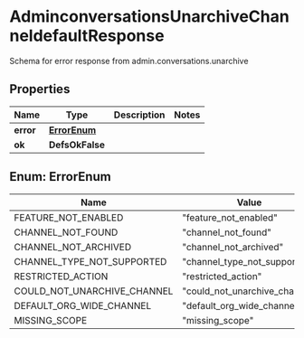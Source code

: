 

# AdminconversationsUnarchiveChanneldefaultResponse

Schema for error response from admin.conversations.unarchive

## Properties

| Name | Type | Description | Notes |
|------------ | ------------- | ------------- | -------------|
|**error** | [**ErrorEnum**](#ErrorEnum) |  |  |
|**ok** | **DefsOkFalse** |  |  |



## Enum: ErrorEnum

| Name | Value |
|---- | -----|
| FEATURE_NOT_ENABLED | &quot;feature_not_enabled&quot; |
| CHANNEL_NOT_FOUND | &quot;channel_not_found&quot; |
| CHANNEL_NOT_ARCHIVED | &quot;channel_not_archived&quot; |
| CHANNEL_TYPE_NOT_SUPPORTED | &quot;channel_type_not_supported&quot; |
| RESTRICTED_ACTION | &quot;restricted_action&quot; |
| COULD_NOT_UNARCHIVE_CHANNEL | &quot;could_not_unarchive_channel&quot; |
| DEFAULT_ORG_WIDE_CHANNEL | &quot;default_org_wide_channel&quot; |
| MISSING_SCOPE | &quot;missing_scope&quot; |



